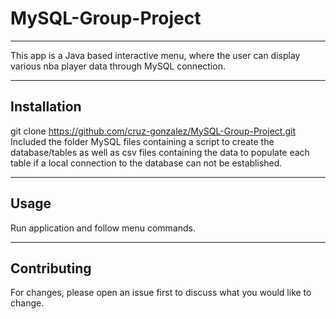 # MySQL-Group-Project
***
This app is a Java based interactive menu, where the user can display various nba player data through MySQL connection.
***
## Installation
git clone https://github.com/cruz-gonzalez/MySQL-Group-Project.git
Included the folder MySQL files containing a script to create the database/tables as well as csv files containing the data to populate each table
if a local connection to the database can not be established.
***
## Usage
Run application and follow menu commands.
***
## Contributing
For changes, please open an issue first to discuss what you would like to change.
